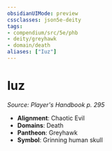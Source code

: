 ```yaml
---
obsidianUIMode: preview
cssclasses: json5e-deity
tags:
- compendium/src/5e/phb
- deity/greyhawk
- domain/death
aliases: ["Iuz"]
---
```

# Iuz
*Source: Player's Handbook p. 295* 

- **Alignment**: Chaotic Evil
- **Domains**: Death
- **Pantheon**: Greyhawk
- **Symbol**: Grinning human skull